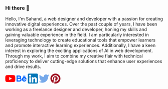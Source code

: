 ### Hi there 👋

Hello, I'm Sahand, a web designer and developer with a passion for creating innovative digital experiences. Over the past couple of years, I have been working as a freelance designer and developer, honing my skills and gaining valuable experience in the field. I am particularly interested in leveraging technology to create educational tools that empower learners and promote interactive learning experiences. Additionally, I have a keen interest in exploring the exciting applications of AI in web development. Through my work, I aim to combine my creative flair with technical proficiency to deliver cutting-edge solutions that enhance user experiences and drive results.

[![YouTube](/youtube.png)](https://www.youtube.com/@sahandbabali)
[![Behance](</behance%20(1).png>)](https://www.behance.net/sahandbabali)
[![linkedin](/linkedin.png)](https://www.linkedin.com/in/sahandbabali/)
[![twitter](/twitter.png)](https://twitter.com/sahandbabali)
[![pinterest](/pinterest.png)](https://www.pinterest.com/sahandbabali)
